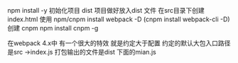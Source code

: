 npm install -y 初始化项目
dist 项目做好放入dist 文件
在src目录下创建 index.html
使用 npm/cnpm install webpack -D (cnpm install webpack-cli -D) 创建 cnpm  npm install cnpm -g 

在webpack 4.x中 有一个很大的特效 就是约定大于配置 约定的默认大包入口路径是src ->index.js
打包输出的文件是dist 下面的mian.js